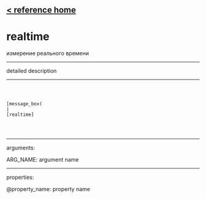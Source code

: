 [< reference home](ceammc_lib.html)
---

# realtime


измерение реального времени

---

detailed description
<br>


---


```



[message_box(                                 
|
[realtime]


            
```

---
arguments:

ARG_NAME: argument name<br>

---
properties:

@property_name: property name<br>

